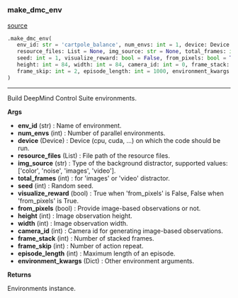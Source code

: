 #


### make_dmc_env
[source](https://github.com/RLE-Foundation/Hsuanwu\blob\main\hsuanwu/env/dmc/__init__.py\#L52)
```python
.make_dmc_env(
   env_id: str = 'cartpole_balance', num_envs: int = 1, device: Device = 'cuda',
   resource_files: List = None, img_source: str = None, total_frames: int = None,
   seed: int = 1, visualize_reward: bool = False, from_pixels: bool = True,
   height: int = 84, width: int = 84, camera_id: int = 0, frame_stack: int = 3,
   frame_skip: int = 2, episode_length: int = 1000, environment_kwargs: Dict = None
)
```

---
Build DeepMind Control Suite environments.


**Args**

* **env_id** (str) : Name of environment.
* **num_envs** (int) : Number of parallel environments.
* **device** (Device) : Device (cpu, cuda, ...) on which the code should be run.
* **resource_files** (List) : File path of the resource files.
* **img_source** (str) : Type of the background distractor, supported values: ['color', 'noise', 'images', 'video'].
* **total_frames** (int) : for 'images' or 'video' distractor.
* **seed** (int) : Random seed.
* **visualize_reward** (bool) : True when 'from_pixels' is False, False when 'from_pixels' is True.
* **from_pixels** (bool) : Provide image-based observations or not.
* **height** (int) : Image observation height.
* **width** (int) : Image observation width.
* **camera_id** (int) : Camera id for generating image-based observations.
* **frame_stack** (int) : Number of stacked frames.
* **frame_skip** (int) : Number of action repeat.
* **episode_length** (int) : Maximum length of an episode.
* **environment_kwargs** (Dict) : Other environment arguments.


**Returns**

Environments instance.
